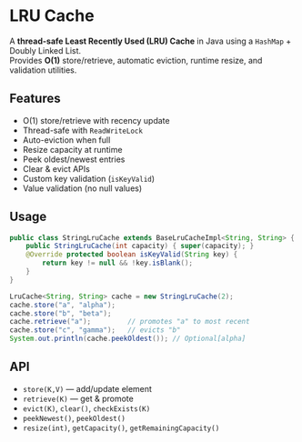 # LRU Cache
A **thread-safe Least Recently Used (LRU) Cache** in Java using a `HashMap` + Doubly Linked List.  
Provides **O(1)** store/retrieve, automatic eviction, runtime resize, and validation utilities.

## Features
- O(1) store/retrieve with recency update
- Thread-safe with `ReadWriteLock`
- Auto-eviction when full
- Resize capacity at runtime
- Peek oldest/newest entries
- Clear & evict APIs
- Custom key validation (`isKeyValid`)
- Value validation (no null values)

## Usage

```java
public class StringLruCache extends BaseLruCacheImpl<String, String> {
    public StringLruCache(int capacity) { super(capacity); }
    @Override protected boolean isKeyValid(String key) {
        return key != null && !key.isBlank();
    }
}

LruCache<String, String> cache = new StringLruCache(2);
cache.store("a", "alpha");
cache.store("b", "beta");
cache.retrieve("a");         // promotes "a" to most recent
cache.store("c", "gamma");   // evicts "b"
System.out.println(cache.peekOldest()); // Optional[alpha]
````

## API
* `store(K,V)` — add/update element
* `retrieve(K)` — get & promote
* `evict(K)`, `clear()`, `checkExists(K)`
* `peekNewest()`, `peekOldest()`
* `resize(int)`, `getCapacity()`, `getRemainingCapacity()`
